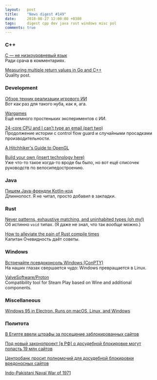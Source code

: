 ```yaml
---
layout:   post
title:    "News digest #149"
date:     2018-08-27 12:00:00 +0300
tags:     digest cpp dev java rust windows misc pol
comments: true
---
```


### C++

[С — не низкоуровневый язык](https://habr.com/company/badoo/blog/420407/)<br/>
Ради срача в комментариях.

[Measuring multiple return values in Go and C++](https://science.raphael.poss.name/measuring-multiple-return-values-in-go-and-cpp.html)<br/>
Quality post.

### Development

[Обзор техник реализации игрового ИИ](https://habr.com/post/420219/)<br/>
Вот как раз для такого нуба, как я, ага.

[Wargames](https://github.com/belzebalex/wargames)<br/>
Ещё немного простеньких экспериментов с ИИ.

[24-core CPU and I can’t type an email (part two)](https://randomascii.wordpress.com/2018/08/22/24-core-cpu-and-i-cant-type-an-email-part-two/)<br/>
Продолжение истории с control flow guard и случайными просадками производительности.

[A Hitchhiker's Guide to OpenGL](https://github.com/bartvbl/A-Hitchhikers-Guide-to-OpenGL)

[Build your own (insert technology here)](https://github.com/danistefanovic/build-your-own-x)<br/>
Уже что-то такое когда-то вроде бы было, но вот ещё списочек руководств по велосипедостроению.

### Java

[Пишем Java-френдли Kotlin-код](https://habr.com/company/jugru/blog/417951/)<br/>
Длиннопост. Я не читал, просто добавил в закладки.

### Rust

[Never patterns, exhaustive matching, and uninhabited types (oh my!)](http://smallcultfollowing.com/babysteps/blog/2018/08/13/never-patterns-exhaustive-matching-and-uninhabited-types-oh-my/)<br/>
Об истинно `void` типах. (Я даже не знал, что так _вообще_ можно.)

[How to alleviate the pain of Rust compile times](https://vfoley.xyz/rust-compile-speed-tips/)<br/>
Капитан Очевидность даёт советы.

### Windows

[Встречайте псевдоконсоль Windows (ConPTY)](https://habr.com/post/420853/)<br/>
На наших глазах свершается чудо: Windows превращается в Linux.

[ValveSoftware/Proton](https://github.com/ValveSoftware/Proton)<br/>
Compatibility tool for Steam Play based on Wine and additional components.

### Miscellaneous

[Windows 95 in Electron. Runs on macOS, Linux, and Windows](https://github.com/felixrieseberg/windows95)

### Политота

[В Египте ввели штрафы за посещение заблокированных сайтов](https://habr.com/post/420699/)

[Под новый законопроект \[в РФ\] о досудебной блокировке могут попасть 19 млн сайтов](https://habr.com/post/421095/)

[Центробанк просит полномочий для досудебной блокировки вредоносных сайтов](https://habr.com/post/421241/)

[Indo-Pakistani Naval War of 1971](https://en.wikipedia.org/wiki/Indo-Pakistani_Naval_War_of_1971)
